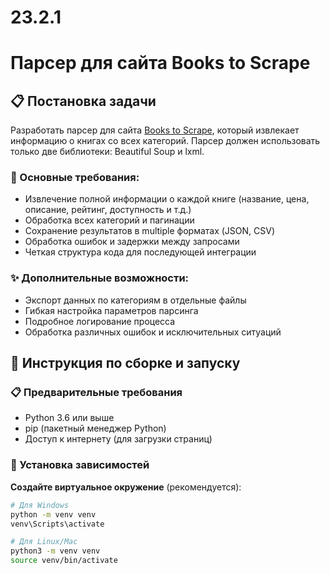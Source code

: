 # 23.2.1
# Парсер для сайта Books to Scrape

## 📋 Постановка задачи

Разработать парсер для сайта [Books to Scrape](https://books.toscrape.com/), который извлекает информацию о книгах со всех категорий. Парсер должен использовать только две библиотеки: Beautiful Soup и lxml.

### 🎯 Основные требования:
- Извлечение полной информации о каждой книге (название, цена, описание, рейтинг, доступность и т.д.)
- Обработка всех категорий и пагинации
- Сохранение результатов в multiple форматах (JSON, CSV)
- Обработка ошибок и задержки между запросами
- Четкая структура кода для последующей интеграции

### ✨ Дополнительные возможности:
- Экспорт данных по категориям в отдельные файлы
- Гибкая настройка параметров парсинга
- Подробное логирование процесса
- Обработка различных ошибок и исключительных ситуаций

## 🚀 Инструкция по сборке и запуску

### 📋 Предварительные требования

- Python 3.6 или выше
- pip (пакетный менеджер Python)
- Доступ к интернету (для загрузки страниц)

### 🔧 Установка зависимостей

**Создайте виртуальное окружение** (рекомендуется):

```bash
# Для Windows
python -m venv venv
venv\Scripts\activate

# Для Linux/Mac
python3 -m venv venv
source venv/bin/activate
